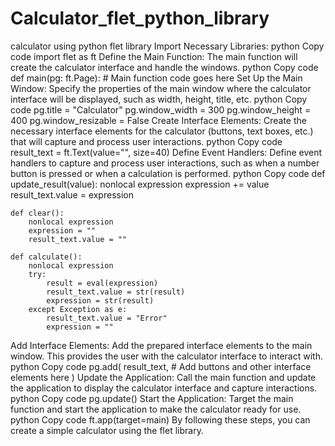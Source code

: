 # Calculator_flet_python_library
 calculator using python flet library
Import Necessary Libraries:
python
Copy code
import flet as ft
Define the Main Function:
The main function will create the calculator interface and handle the windows.
python
Copy code
def main(pg: ft.Page):
    # Main function code goes here
Set Up the Main Window:
Specify the properties of the main window where the calculator interface will be displayed, such as width, height, title, etc.
python
Copy code
    pg.title = "Calculator"
    pg.window_width = 300
    pg.window_height = 400
    pg.window_resizable = False
Create Interface Elements:
Create the necessary interface elements for the calculator (buttons, text boxes, etc.) that will capture and process user interactions.
python
Copy code
    result_text = ft.Text(value="", size=40)
Define Event Handlers:
Define event handlers to capture and process user interactions, such as when a number button is pressed or when a calculation is performed.
python
Copy code
    def update_result(value):
        nonlocal expression
        expression += value
        result_text.value = expression

    def clear():
        nonlocal expression
        expression = ""
        result_text.value = ""

    def calculate():
        nonlocal expression
        try:
            result = eval(expression)
            result_text.value = str(result)
            expression = str(result)
        except Exception as e:
            result_text.value = "Error"
            expression = ""
Add Interface Elements:
Add the prepared interface elements to the main window. This provides the user with the calculator interface to interact with.
python
Copy code
    pg.add(
        result_text,
        # Add buttons and other interface elements here
    )
Update the Application:
Call the main function and update the application to display the calculator interface and capture interactions.
python
Copy code
    pg.update()
Start the Application:
Target the main function and start the application to make the calculator ready for use.
python
Copy code
ft.app(target=main)
By following these steps, you can create a simple calculator using the flet library. 
